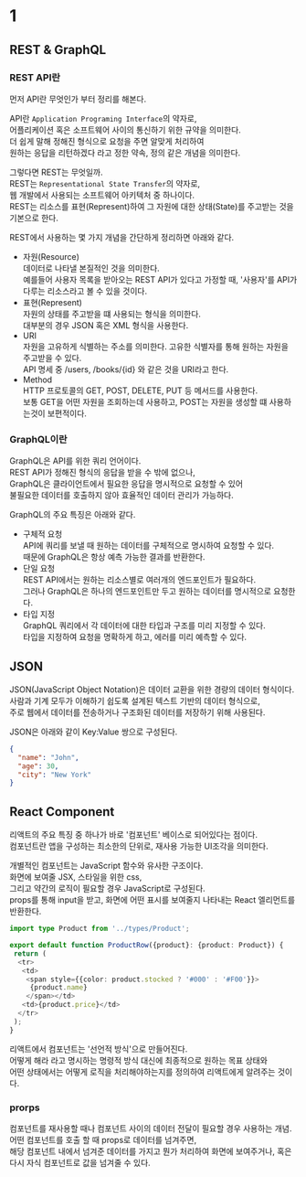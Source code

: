 # 1

## REST & GraphQL

### REST API란

먼저 API란 무엇인가 부터 정리를 해본다.

API란 `Application Programing Interface`의 약자로,  
어플리케이션 혹은 소프트웨어 사이의 통신하기 위한 규약을 의미한다.  
더 쉽게 말해 정해진 형식으로 요청을 주면 알맞게 처리하여  
원하는 응답을 리턴하겠다 라고 정한 약속, 정의 같은 개념을 의미한다.

그렇다면 REST는 무엇일까.  
REST는 `Representational State Transfer`의 약자로,  
웹 개발에서 사용되는 소프트웨어 아키텍처 중 하나이다.  
REST는 리소스를 표현(Represent)하여 그 자원에 대한 상태(State)를 주고받는 것을 기본으로 한다.

REST에서 사용하는 몇 가지 개념을 간단하게 정리하면 아래와 같다.

- 자원(Resource)  
  데이터로 나타낼 본질적인 것을 의미한다.  
  예를들어 사용자 목록을 받아오는 REST API가 있다고 가정할 때, '사용자'를 API가 다루는 리소스라고 볼 수 있을 것이다.
- 표현(Represent)  
  자원의 상태를 주고받을 떄 사용되는 형식을 의미한다.  
  대부분의 경우 JSON 혹은 XML 형식을 사용한다.
- URI  
  자원을 고유하게 식별하는 주소를 의미한다. 고유한 식별자를 통해 원하는 자원을 주고받을 수 있다.  
  API 명세 중 /users, /books/{id} 와 같은 것을 URI라고 한다.
- Method  
  HTTP 프로토콜의 GET, POST, DELETE, PUT 등 메서드를 사용한다.  
  보통 GET을 어떤 자원을 조회하는데 사용하고, POST는 자원을 생성할 떄 사용하는것이 보편적이다.

### GraphQL이란

GraphQL은 API를 위한 쿼리 언어이다.  
REST API가 정해진 형식의 응답을 받을 수 밖에 없으나,  
GraphQL은 클라이언트에서 필요한 응답을 명시적으로 요청할 수 있어  
불필요한 데이터를 호출하지 않아 효율적인 데이터 관리가 가능하다.

GraphQL의 주요 특징은 아래와 같다.

- 구체적 요청  
  API에 쿼리를 보낼 때 원하는 데이터를 구체적으로 명시하여 요청할 수 있다.  
  때문에 GraphQL은 항상 예측 가능한 결과를 반환한다.
- 단일 요청  
  REST API에서는 원하는 리소스별로 여러개의 엔드포인트가 필요하다.  
  그러나 GraphQL은 하나의 엔드포인트만 두고 원하는 데이터를 명시적으로 요청한다.
- 타입 지정  
  GraphQL 쿼리에서 각 데이터에 대한 타입과 구조를 미리 지정할 수 있다.  
  타입을 지정하여 요청을 명확하게 하고, 에러를 미리 예측할 수 있다.

## JSON

JSON(JavaScript Object Notation)은 데이터 교환을 위한 경량의 데이터 형식이다.  
사람과 기계 모두가 이해하기 쉽도록 설계된 텍스트 기반의 데이터 형식으로,  
주로 웹에서 데이터를 전송하거나 구조화된 데이터를 저장하기 위해 사용된다.

JSON은 아래와 같이 Key:Value 쌍으로 구성된다.

```json
{
  "name": "John",
  "age": 30,
  "city": "New York"
}
```

## React Component

리액트의 주요 특징 중 하나가 바로 '컴포넌트' 베이스로 되어있다는 점이다.  
컴포넌트란 앱을 구성하는 최소한의 단위로, 재사용 가능한 UI조각을 의미한다.  

개별적인 컴포넌트는 JavaScript 함수와 유사한 구조이다.  
화면에 보여줄 JSX, 스타일을 위한 css,  
그리고 약간의 로직이 필요할 경우 JavaScript로 구성된다.  
props를 통해 input을 받고, 화면에 어떤 표시를 보여줄지 나타내는 React 엘리먼트를 반환한다.  

```ts
import type Product from '../types/Product';

export default function ProductRow({product}: {product: Product}) {
 return (
  <tr>
   <td>
    <span style={{color: product.stocked ? '#000' : '#F00'}}>
     {product.name}
    </span></td>
   <td>{product.price}</td>
  </tr>
 );
}
```

리액트에서 컴포넌트는 '선언적 방식'으로 만들어진다.  
어떻게 해라 라고 명시하는 명령적 방식 대신에 최종적으로 원하는 목표 상태와  
어떤 상태에서는 어떻게 로직을 처리해야하는지를 정의하여 리액트에게 알려주는 것이다.  

### prorps

컴포넌트를 재사용할 때나 컴포넌트 사이의 데이터 전달이 필요할 경우 사용하는 개념.  
어떤 컴포넌트를 호출 할 때 props로 데이터를 넘겨주면,  
해당 컴포넌트 내에서 넘겨준 데이터를 가지고 뭔가 처리하여 화면에 보여주거나, 혹은 다시 자식 컴포넌트로 값을 넘겨줄 수 있다.  
